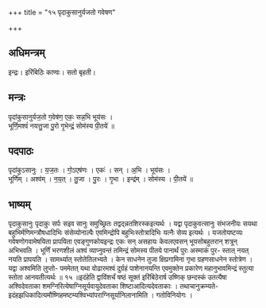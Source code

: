 +++
title = "१५ पृदाकुसानुर्यजतो गवेषण"

+++
## अधिमन्त्रम्
इन्द्रः। इरिंबिठिः काण्वः। सतो बृहती।

## मन्त्रः
पृदा॑कुसानुर्यज॒तो ग॒वेष॑ण॒ एकः॒ सन्न॒भि भूय॑सः ।  
भूर्णि॒मश्वं॑ नयत्तु॒जा पु॒रो गृ॒भेन्द्रं॒ सोम॑स्य पी॒तये॑ ॥

## पदपाठः
पृदा॑कुऽसानुः । य॒ज॒तः । गो॒ऽएष॑णः । एकः॑ । सन् । अ॒भि । भूय॑सः ।  
भूर्णि॑म् । अश्व॑म् । न॒य॒त् । तु॒जा । पु॒रः । गृ॒भा । इन्द्र॑म् । सोम॑स्य । पी॒तये॑ ॥

## भाष्यम्
पृदाकुसानुः पृदाकुः सर्पः सइव सानुः समुच्छ्रितः तद्वद्न्नतशिरस्कइत्यर्थः । यद्वा पृदाकुवत्सानुः संभजनीयः सयथा बहुभिर्मणिमन्त्रौषधादिभिः संसेव्योनाल्पैः एवमिन्द्रोपि बहुभिःस्तोत्रादिभिः यत्नैः सेव्य इत्यर्थः । यजतोयष्टव्यः गवेषणोगवामेषयिता प्रापयिता एवङ्गुणकोयइन्द्रः एकः सन् असहायः केवलएवसन् भूयसोबहुतरान् शत्रून् अभिभवति । भूर्णिं भरणशीलं अश्वं व्याप्नुवन्तं तमिन्द्रं सोमस्य पीतये पानार्थं पुरः अस्माकं पुर- स्तात् नयत् नयति प्रापयति । सामर्थ्यात् स्तोतेतिलभ्यते । केन साधनेन तुजा क्षिप्रगामिना गृभा ग्रहणसाधनेन स्तोत्रेण । यद्वा अश्वमिति लुप्तो- पममेतत् यथा वोढारमश्वं दुर्ग्रहं पाशेनानयन्ति एवमुक्तेन प्रकारेण महानुभावमिन्द्रं स्तुत्या स्तोता आनयतीत्यर्थः ॥ १५ ॥इदंहेति द्वाविंशर्चं षष्ठं सूक्तं इरिंबिठेरार्ष उष्णिक् छन्दस्कं उतत्यैषा अश्विदेवताका शमग्निरित्येषाग्निसूर्यवायुदेवताका शिष्टाआदित्यदेवताकाः । तथाचानुक्रम्यते-इदंहझधिकादित्यमौष्णिहमष्टम्यश्विभ्यांपराग्निसूर्यानिलानामिति । गतोविनियोगः ।